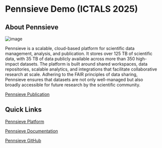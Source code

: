 # Pennsieve Demo (ICTALS 2025)

## About Pennsieve
![image](https://github.com/user-attachments/assets/519d37be-ad90-4783-b130-a2bc10b3e769)

Pennsieve is a scalable, cloud-based platform for scientific data management, analysis, and publication. It stores over 125 TB of scientific data, with 35
TB of data publicly available across more than 350 high-impact datasets. The platform is built around shared workspaces, data repositories, scalable analytics, and integrations that facilitate collaborative research at scale. Adhering to the FAIR principles of data sharing, Pennsieve ensures that datasets are not only well-managed but also broadly accessible for future research by the scientific community. 

[Pennsieve Publication](https://arxiv.org/abs/2409.10509)

## Quick Links
[Pennsieve Platform](https://discover.pennsieve.io/)

[Pennsieve Documentation](https://docs.pennsieve.io/)

[Pennsieve GitHub](https://github.com/Pennsieve)
